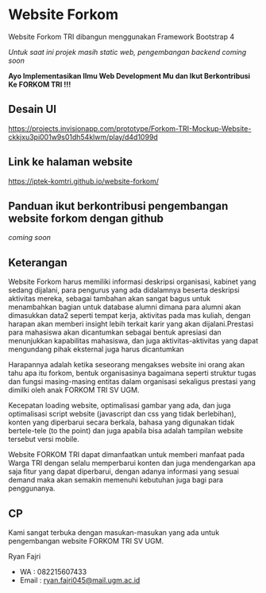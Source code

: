 # Website Forkom
Website Forkom TRI dibangun menggunakan Framework Bootstrap 4

_Untuk saat ini projek masih static web, pengembangan backend coming soon_

**Ayo Implementasikan Ilmu Web Development Mu dan Ikut Berkontribusi Ke FORKOM TRI !!!**

## Desain UI
https://projects.invisionapp.com/prototype/Forkom-TRI-Mockup-Website-ckkjxu3pi001w9s01dh54klwm/play/d4d1099d

## Link ke halaman website
https://iptek-komtri.github.io/website-forkom/

## Panduan ikut berkontribusi pengembangan website forkom dengan github
_coming soon_

## Keterangan

Website Forkom harus memiliki informasi deskripsi organisasi, kabinet yang sedang
dijalani, para pengurus yang ada didalamnya beserta deskripsi aktivitas mereka,
sebagai tambahan akan sangat bagus untuk menambahkan bagian untuk
database alumni dimana para alumni akan dimasukkan data2 seperti tempat
kerja, aktivitas pada mas kuliah, dengan harapan akan memberi insight lebih
terkait karir yang akan dijalani.Prestasi para mahasiswa akan dicantumkan
sebagai bentuk apresiasi dan menunjukkan kapabilitas mahasiswa, dan juga
aktivitas-aktivitas yang dapat mengundang pihak eksternal juga harus
dicantumkan

Harapannya adalah ketika seseorang mengakses website ini orang akan tahu apa
itu forkom, bentuk organisasinya bagaimana seperti struktur tugas dan fungsi
masing-masing entitas dalam organisasi sekaligus prestasi yang dimilki oleh
anak FORKOM TRI SV UGM.

Kecepatan loading website, optimalisasi gambar yang ada, dan juga optimalisasi
script website (javascript dan css yang tidak berlebihan), konten yang diperbarui
secara berkala, bahasa yang digunakan tidak bertele-tele (to the point) dan juga
apabila bisa adalah tampilan website tersebut versi mobile.

Website FORKOM TRI dapat dimanfaatkan untuk memberi manfaat pada
Warga TRI dengan selalu memperbarui konten dan juga mendengarkan apa saja
fitur yang dapat diperbarui, dengan adanya informasi yang sesuai demand maka
akan semakin memenuhi kebutuhan juga bagi para penggunanya.

## CP
Kami sangat terbuka dengan masukan-masukan yang ada untuk pengembangan website FORKOM TRI SV UGM.

Ryan Fajri
- WA : 082215607433
- Email : ryan.fajri045@mail.ugm.ac.id



